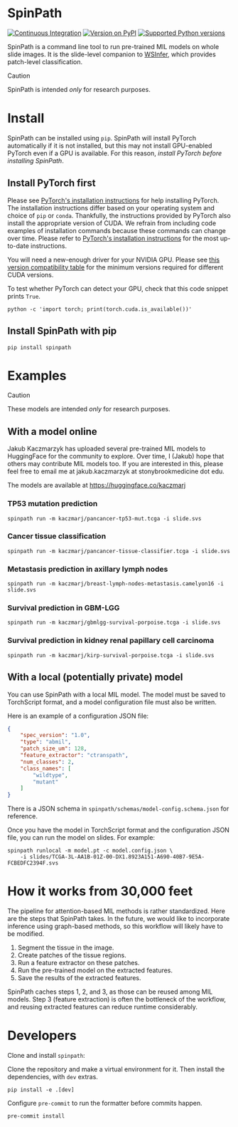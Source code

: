 # SpinPath

[![Continuous Integration](https://github.com/SBU-BMI/spinpath/actions/workflows/cli-test.yml/badge.svg)](https://github.com/SBU-BMI/spinpath/actions/workflows/cli-test.yml)
[![Version on PyPI](https://img.shields.io/pypi/v/spinpath.svg)](https://pypi.org/project/spinpath/)
[![Supported Python versions](https://img.shields.io/pypi/pyversions/spinpath)](https://pypi.org/project/spinpath/)

SpinPath is a command line tool to run pre-trained MIL models on whole slide images. It is the slide-level companion to [WSInfer](https://wsinfer.readthedocs.io/en/latest/), which provides patch-level classification.

> [!CAUTION]
> SpinPath is intended _only_ for research purposes.

# Install

SpinPath can be installed using `pip`. SpinPath will install PyTorch automatically
if it is not installed, but this may not install GPU-enabled PyTorch even if a GPU is available.
For this reason, _install PyTorch before installing SpinPath_.

## Install PyTorch first

Please see [PyTorch's installation instructions](https://pytorch.org/get-started/locally/)
for help installing PyTorch. The installation instructions differ based on your operating system
and choice of `pip` or `conda`. Thankfully, the instructions provided
by PyTorch also install the appropriate version of CUDA. We refrain from including code
examples of installation commands because these commands can change over time. Please
refer to [PyTorch's installation instructions](https://pytorch.org/get-started/locally/)
for the most up-to-date instructions.

You will need a new-enough driver for your NVIDIA GPU. Please see
[this version compatibility table](https://docs.nvidia.com/deploy/cuda-compatibility/#minor-version-compatibility)
for the minimum versions required for different CUDA versions.

To test whether PyTorch can detect your GPU, check that this code snippet prints `True`.

```
python -c 'import torch; print(torch.cuda.is_available())'
```

## Install SpinPath with pip

```
pip install spinpath
```

# Examples

> [!CAUTION]
> These models are intended _only_ for research purposes.

## With a model online

Jakub Kaczmarzyk has uploaded several pre-trained MIL models to HuggingFace for the community to explore. Over time, I (Jakub) hope that others may contribute MIL models too. If you are interested in this, please feel free to email me at jakub.kaczmarzyk at stonybrookmedicine dot edu.

The models are available at https://huggingface.co/kaczmarj

### TP53 mutation prediction

```
spinpath run -m kaczmarj/pancancer-tp53-mut.tcga -i slide.svs
```

### Cancer tissue classification

```
spinpath run -m kaczmarj/pancancer-tissue-classifier.tcga -i slide.svs
```

### Metastasis prediction in axillary lymph nodes

```
spinpath run -m kaczmarj/breast-lymph-nodes-metastasis.camelyon16 -i slide.svs
```

### Survival prediction in GBM-LGG

```
spinpath run -m kaczmarj/gbmlgg-survival-porpoise.tcga -i slide.svs
```

### Survival prediction in kidney renal papillary cell carcinoma

```
spinpath run -m kaczmarj/kirp-survival-porpoise.tcga -i slide.svs
```


## With a local (potentially private) model

You can use SpinPath with a local MIL model. The model must be saved to TorchScript format, and a model configuration file must also be written.

Here is an example of a configuration JSON file:

```json
{
    "spec_version": "1.0",
    "type": "abmil",
    "patch_size_um": 128,
    "feature_extractor": "ctranspath",
    "num_classes": 2,
    "class_names": [
        "wildtype",
        "mutant"
    ]
}
```

There is a JSON schema in `spinpath/schemas/model-config.schema.json` for reference.

Once you have the model in TorchScript format and the configuration JSON file, you can run the model on slides. For example:

```
spinpath runlocal -m model.pt -c model.config.json \
    -i slides/TCGA-3L-AA1B-01Z-00-DX1.8923A151-A690-40B7-9E5A-FCBEDFC2394F.svs
```

# How it works from 30,000 feet

The pipeline for attention-based MIL methods is rather standardized. Here are the steps that SpinPath takes. In the future, we would like to incorporate inference using graph-based methods, so this workflow will likely have to be modified.

1. Segment the tissue in the image.
2. Create patches of the tissue regions.
3. Run a feature extractor on these patches.
4. Run the pre-trained model on the extracted features.
5. Save the results of the extracted features.

SpinPath caches steps 1, 2, and 3, as those can be reused among MIL models. Step 3 (feature extraction) is often the bottleneck of the workflow, and reusing extracted features can reduce runtime considerably.

# Developers

Clone and install `spinpath`:

Clone the repository and make a virtual environment for it. Then install the dependencies, with `dev` extras.

```
pip install -e .[dev]
```

Configure `pre-commit` to run the formatter before commits happen.

```
pre-commit install
```
